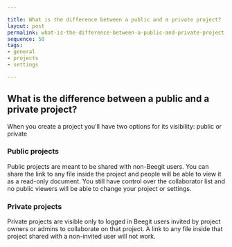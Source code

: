 ```yaml
---

title: What is the difference between a public and a private project?
layout: post
permalink: what-is-the-difference-between-a-public-and-private-project 
sequence: 50
tags:
- general
- projects
- settings

---
```


## What is the difference between a public and a private project? 
When you create a project you'll have two options for its visibility: public or private 

### Public projects 
Public projects are meant to be shared with non-Beegit users. You can share the link to any file inside the project and people will be able to view it as a read-only document. You still have control over the collaborator list and no public viewers will be able to change your project or settings. 

### Private projects 
Private projects are visible only to logged in Beegit users invited by project owners or admins to collaborate on that project. A link to any file inside that project shared with a non-invited user will not work.
